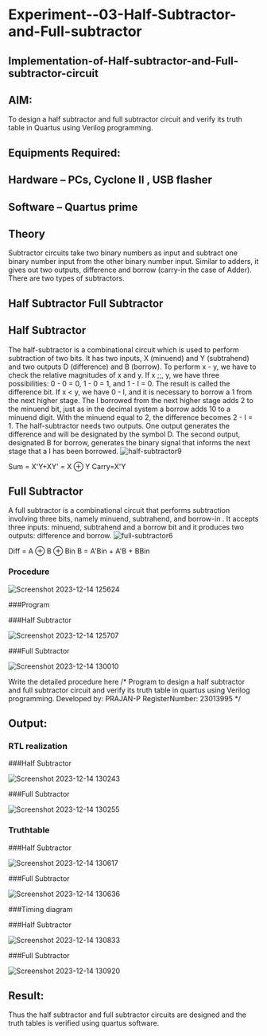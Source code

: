 # Experiment--03-Half-Subtractor-and-Full-subtractor
## Implementation-of-Half-subtractor-and-Full-subtractor-circuit
## AIM:
To design a half subtractor and full subtractor circuit and verify its truth table in Quartus using Verilog programming.

## Equipments Required:
## Hardware – PCs, Cyclone II , USB flasher
## Software – Quartus prime
## Theory
Subtractor circuits take two binary numbers as input and subtract one binary number input from the other binary number input. Similar to adders, it gives out two outputs, difference and borrow (carry-in the case of Adder). There are two types of subtractors.

## Half Subtractor Full Subtractor
## Half Subtractor
The half-subtractor is a combinational circuit which is used to perform subtraction of two bits. It has two inputs, X (minuend) and Y (subtrahend) and two outputs D (difference) and B (borrow). To perform x - y, we have to check the relative magnitudes of x and y. If x ;;, y, we have three possibilities: 0 - 0 = 0, 1 - 0 = 1, and 1 - I = 0. The result is called the difference bit. If x < y, we have 0 - I, and it is necessary to borrow a 1 from the next higher stage. The I borrowed from the next higher stage adds 2 to the minuend bit, just as in the decimal system a borrow adds 10 to a minuend digit. With the minuend equal to 2, the difference becomes 2 - I = 1. The half-subtractor needs two outputs. One output generates the difference and will be designated by the symbol D. The second output, designated B for borrow, generates the binary signal that informs the next stage that a I has been borrowed.
![half-subtractor9](https://user-images.githubusercontent.com/36288975/166112538-58c3bc7c-ee5d-4e6a-ac8d-8e8328efe27a.png)


Sum = X'Y+XY' = X ⊕ Y
Carry=X'Y

## Full Subtractor
A full subtractor is a combinational circuit that performs subtraction involving three bits, namely minuend, subtrahend, and borrow-in . It accepts three inputs: minuend, subtrahend and a borrow bit and it produces two outputs: difference and borrow. 
![full-subtractor6](https://user-images.githubusercontent.com/36288975/166112541-24c68359-3de8-4674-ae22-8272ffc385ed.png)


Diff = A ⊕ B ⊕ Bin B = A'Bin + A'B + BBin

### Procedure

![Screenshot 2023-12-14 125624](https://github.com/PRAJAN-23013995/Experiment--03-Half-Subtractor-and-Full-subtractor/assets/150313345/df9cbe96-95db-4df0-9910-301c2da307a1)

###Program

###Half Subtractor

![Screenshot 2023-12-14 125707](https://github.com/PRAJAN-23013995/Experiment--03-Half-Subtractor-and-Full-subtractor/assets/150313345/6285c17f-cb04-487d-92a3-aea828b39af9)

###Full Subtractor

![Screenshot 2023-12-14 130010](https://github.com/PRAJAN-23013995/Experiment--03-Half-Subtractor-and-Full-subtractor/assets/150313345/0962bdd0-1e72-4775-a527-7209c493c02a)

Write the detailed procedure here 
/*
Program to design a half subtractor and full subtractor circuit and verify its truth table in quartus using Verilog programming.
Developed by: PRAJAN-P
RegisterNumber:  23013995
*/

## Output:
### RTL realization

###Half Subtractor 

![Screenshot 2023-12-14 130243](https://github.com/PRAJAN-23013995/Experiment--03-Half-Subtractor-and-Full-subtractor/assets/150313345/71f85e47-34b2-4998-8c42-9a7bd2f6255e)

###Full Subtractor

![Screenshot 2023-12-14 130255](https://github.com/PRAJAN-23013995/Experiment--03-Half-Subtractor-and-Full-subtractor/assets/150313345/08cf7712-8191-437e-8fbf-c79337fa4972)


### Truthtable

###Half Subtractor 


![Screenshot 2023-12-14 130617](https://github.com/PRAJAN-23013995/Experiment--03-Half-Subtractor-and-Full-subtractor/assets/150313345/b736a5b2-555a-4a38-879f-07d908c33050)

###Full Subtractor

![Screenshot 2023-12-14 130636](https://github.com/PRAJAN-23013995/Experiment--03-Half-Subtractor-and-Full-subtractor/assets/150313345/7eec2430-2aa0-446f-a830-a31647fbff36)

###Timing diagram 

###Half Subtractor 

![Screenshot 2023-12-14 130833](https://github.com/PRAJAN-23013995/Experiment--03-Half-Subtractor-and-Full-subtractor/assets/150313345/2cb532f1-9767-4f27-b9ac-cf1b929a6e4f)

###Full Subtractor

![Screenshot 2023-12-14 130920](https://github.com/PRAJAN-23013995/Experiment--03-Half-Subtractor-and-Full-subtractor/assets/150313345/89f6a803-9d38-4623-88e4-83609e5da383)



## Result:
Thus the half subtractor and full subtractor circuits are designed and the truth tables is verified using quartus software.
